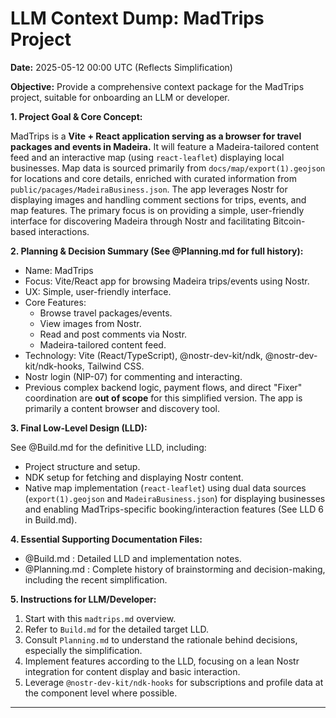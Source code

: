 # LLM Context Dump: MadTrips Project

**Date:** 2025-05-12 00:00 UTC (Reflects Simplification)

**Objective:** Provide a comprehensive context package for the MadTrips project, suitable for onboarding an LLM or developer.

**1. Project Goal & Core Concept:**

MadTrips is a **Vite + React application serving as a browser for travel packages and events in Madeira.** It will feature a Madeira-tailored content feed and an interactive map (using `react-leaflet`) displaying local businesses. Map data is sourced primarily from `docs/map/export(1).geojson` for locations and core details, enriched with curated information from `public/pacages/MadeiraBusiness.json`. The app leverages Nostr for displaying images and handling comment sections for trips, events, and map features. The primary focus is on providing a simple, user-friendly interface for discovering Madeira through Nostr and facilitating Bitcoin-based interactions.

**2. Planning & Decision Summary (See @Planning.md for full history):**

- Name: MadTrips
- Focus: Vite/React app for browsing Madeira trips/events using Nostr.
- UX: Simple, user-friendly interface.
- Core Features:
    - Browse travel packages/events.
    - View images from Nostr.
    - Read and post comments via Nostr.
    - Madeira-tailored content feed.
- Technology: Vite (React/TypeScript), @nostr-dev-kit/ndk, @nostr-dev-kit/ndk-hooks, Tailwind CSS.
- Nostr login (NIP-07) for commenting and interacting.
- Previous complex backend logic, payment flows, and direct "Fixer" coordination are **out of scope** for this simplified version. The app is primarily a content browser and discovery tool.

**3. Final Low-Level Design (LLD):**

See @Build.md for the definitive LLD, including:
- Project structure and setup.
- NDK setup for fetching and displaying Nostr content.
- Native map implementation (`react-leaflet`) using dual data sources (`export(1).geojson` and `MadeiraBusiness.json`) for displaying businesses and enabling MadTrips-specific booking/interaction features (See LLD 6 in Build.md).

**4. Essential Supporting Documentation Files:**

- @Build.md : Detailed LLD and implementation notes.
- @Planning.md : Complete history of brainstorming and decision-making, including the recent simplification.

**5. Instructions for LLM/Developer:**

1. Start with this `madtrips.md` overview.
2. Refer to `Build.md` for the detailed target LLD.
3. Consult `Planning.md` to understand the rationale behind decisions, especially the simplification.
4. Implement features according to the LLD, focusing on a lean Nostr integration for content display and basic interaction.
5. Leverage `@nostr-dev-kit/ndk-hooks` for subscriptions and profile data at the component level where possible.

--- 
